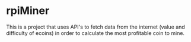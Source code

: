 # rpiMiner
This is a project that uses API's to fetch data from the internet (value
and difficulty of ecoins) in order to calculate the most profitable coin
to mine.
